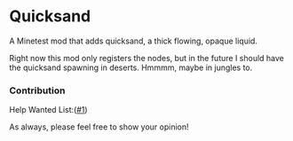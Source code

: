 # Quicksand
A Minetest mod that adds quicksand, a thick flowing, opaque liquid.



Right now this mod only registers the nodes, but in the future I should have the quicksand spawning in deserts. Hmmmm, maybe in jungles to.


### Contribution

Help Wanted List:([#1](https://github.com/TekhnaeRaav/Quicksand/issues/1))

As always, please feel free to show your opinion!
